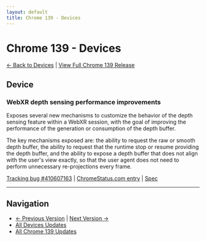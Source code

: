 ```yaml
---
layout: default
title: Chrome 139 - Devices
---
```


# Chrome 139 - Devices

[← Back to Devices](./) | [View Full Chrome 139 Release](/versions/chrome-139/)

## Device

### WebXR depth sensing performance improvements

Exposes several new mechanisms to customize the behavior of the depth sensing feature within a WebXR session, with the goal of improving the performance of the generation or consumption of the depth buffer.

The key mechanisms exposed are: the ability to request the raw or smooth depth buffer, the ability to request that the runtime stop or resume providing the depth buffer, and the ability to expose a depth buffer that does not align with the user's view exactly, so that the user agent does not need to perform unnecessary re-projections every frame.

[Tracking bug #410607163](https://issues.chromium.org/issues/410607163) | [ChromeStatus.com entry](https://chromestatus.com/feature/5074096916004864) | [Spec](https://immersive-web.github.io/depth-sensing)


---

## Navigation
- [← Previous Version](./chrome-138) | [Next Version →](./chrome-140)
- [All Devices Updates](./)
- [All Chrome 139 Updates](/versions/chrome-139/)
